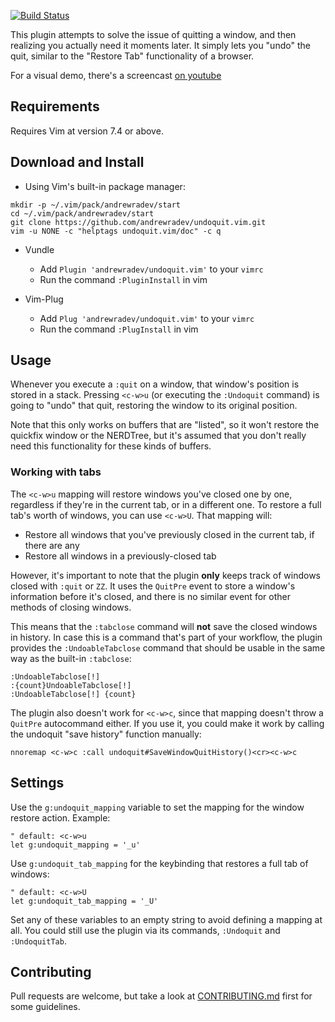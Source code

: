 [![Build Status](https://secure.travis-ci.org/AndrewRadev/undoquit.vim.svg?branch=master)](http://travis-ci.org/AndrewRadev/undoquit.vim)

This plugin attempts to solve the issue of quitting a window, and then realizing you actually need it moments later. It simply lets you "undo" the quit, similar to the "Restore Tab" functionality of a browser.

For a visual demo, there's a screencast [on youtube](https://youtu.be/FnARbgfuEZA)

## Requirements

Requires Vim at version 7.4 or above.

## Download and Install

- Using Vim's built-in package manager:
```
mkdir -p ~/.vim/pack/andrewradev/start
cd ~/.vim/pack/andrewradev/start
git clone https://github.com/andrewradev/undoquit.vim.git
vim -u NONE -c "helptags undoquit.vim/doc" -c q
```

- Vundle
  - Add `Plugin 'andrewradev/undoquit.vim'` to your `vimrc`
  - Run the command `:PluginInstall` in vim

- Vim-Plug
  - Add `Plug 'andrewradev/undoquit.vim'` to your `vimrc`
  - Run the command `:PlugInstall` in vim

## Usage

Whenever you execute a `:quit` on a window, that window's position is stored in a stack. Pressing `<c-w>u` (or executing the `:Undoquit` command) is going to "undo" that quit, restoring the window to its original position.

Note that this only works on buffers that are "listed", so it won't restore the quickfix window or the NERDTree, but it's assumed that you don't really need this functionality for these kinds of buffers.

### Working with tabs

The `<c-w>u` mapping will restore windows you've closed one by one, regardless if they're in the current tab, or in a different one. To restore a full tab's worth of windows, you can use `<c-w>U`. That mapping will:

- Restore all windows that you've previously closed in the current tab, if there are any
- Restore all windows in a previously-closed tab

However, it's important to note that the plugin **only** keeps track of windows closed with `:quit` or `ZZ`. It uses the `QuitPre` event to store a window's information before it's closed, and there is no similar event for other methods of closing windows.

This means that the `:tabclose` command will **not** save the closed windows in history. In case this is a command that's part of your workflow, the plugin provides the `:UndoableTabclose` command that should be usable in the same way as the built-in `:tabclose`:

```
:UndoableTabclose[!]
:{count}UndoableTabclose[!]
:UndoableTabclose[!] {count}
```

The plugin also doesn't work for `<c-w>c`, since that mapping doesn't throw a `QuitPre` autocommand either. If you use it, you could make it work by calling the undoquit "save history" function manually:

``` vim
nnoremap <c-w>c :call undoquit#SaveWindowQuitHistory()<cr><c-w>c
```

## Settings

Use the `g:undoquit_mapping` variable to set the mapping for the window restore action. Example:

``` vim
" default: <c-w>u
let g:undoquit_mapping = '_u'
```

Use `g:undoquit_tab_mapping` for the keybinding that restores a full tab of windows:

``` vim
" default: <c-w>U
let g:undoquit_tab_mapping = '_U'
```

Set any of these variables to an empty string to avoid defining a mapping at all. You could still use the plugin via its commands, `:Undoquit` and `:UndoquitTab`.

## Contributing

Pull requests are welcome, but take a look at [CONTRIBUTING.md](https://github.com/AndrewRadev/undoquit.vim/blob/master/CONTRIBUTING.md) first for some guidelines.
